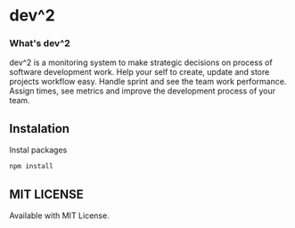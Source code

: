 # dev^2

### What's dev^2

dev^2 is a monitoring system to make strategic decisions on process of software development work.
Help your self to create, update and store projects workflow easy. 
Handle sprint and see the team work performance.
Assign times, see metrics and improve the development process of your team.

## Instalation
Instal packages 

```js
npm install
```

## MIT LICENSE
 Available with MIT License.